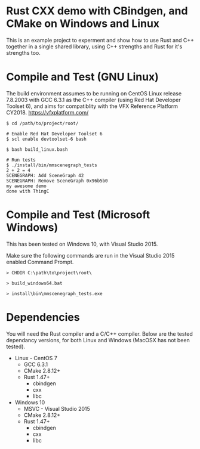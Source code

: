 # Rust CXX demo with CBindgen, and CMake on Windows and Linux

This is an example project to experment and show how to use Rust and
C++ together in a single shared library, using C++ strengths and Rust
for it's strengths too. 

# Compile and Test (GNU Linux)

The build environment assumes to be running on CentOS Linux release
7.8.2003 with GCC 6.3.1 as the C++ compiler (using Red Hat Developer
Toolset 6), and aims for compatiblity with the VFX Reference Platform
CY2018. https://vfxplatform.com/

``` shell
$ cd /path/to/project/root/

# Enable Red Hat Developer Toolset 6
$ scl enable devtoolset-6 bash

$ bash build_linux.bash

# Run tests
$ ./install/bin/mmscenegraph_tests
2 + 2 = 4
SCENEGRAPH: Add SceneGraph 42
SCENEGRAPH: Remove SceneGraph 0x96b5b0
my awesome demo
done with ThingC
```

# Compile and Test (Microsoft Windows)

This has been tested on Windows 10, with Visual Studio 2015.

Make sure the following commands are run in the Visual Studio 2015 enabled Command Prompt.
``` shell
> CHDIR C:\path\to\project\root\

> build_windows64.bat

> install\bin\mmscenegraph_tests.exe
```

# Dependencies

You will need the Rust compiler and a C/C++ compiler.  Below are the
tested dependancy versions, for both Linux and Windows (MacOSX has not
been tested).

- Linux - CentOS 7
  - GCC 6.3.1
  - CMake 2.8.12+
  - Rust 1.47+
    - cbindgen
    - cxx
    - libc
- Windows 10
  - MSVC - Visual Studio 2015
  - CMake 2.8.12+
  - Rust 1.47+
    - cbindgen
    - cxx
    - libc

